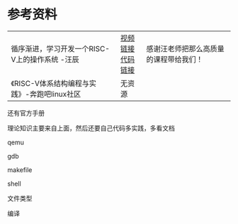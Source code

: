 # 参考资料

<table>
  <tr>
    <td>循序渐进，学习开发一个RISC-V上的操作系统 -汪辰</td>
      <td><a href="https://www.bilibili.com/video/BV1Q5411w7z5/?spm_id_from=333.999.0.0&vd_source=53f732274c777d5a1811d5760743f4ff" >视频链接</a>
          <br>
          <a href="https://github.com/plctlab/riscv-operating-system-mooc" >代码链接</a>
    </td>
    <td>感谢汪老师把那么高质量的课程带给我们！</td>
  </tr>
    <tr>
        <td>《RISC-V体系结构编程与实践》-奔跑吧linux社区</td>
        <td>无资源</td>
        <td></td>
    </tr>
</table>

还有官方手册



理论知识主要来自上面，然后还要自己代码多实践，多看文档



qemu

gdb

makefile

shell

文件类型

编译